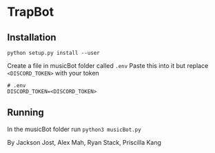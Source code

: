 # TrapBot

## Installation

`python setup.py install --user`

Create a file in musicBot folder called `.env`
Paste this into it but replace `<DISCORD_TOKEN>` with your token
```
# .env
DISCORD_TOKEN=<DISCORD_TOKEN>
```

## Running

In the musicBot folder run `python3 musicBot.py`

By Jackson Jost, Alex Mah, Ryan Stack, Priscilla Kang
